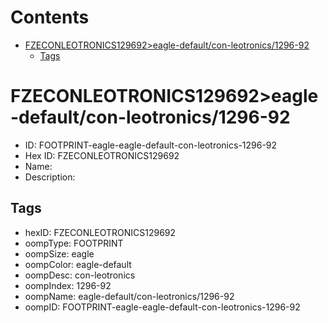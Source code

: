 



Contents
========

* [FZECONLEOTRONICS129692>eagle-default/con-leotronics/1296-92](#fzeconleotronics129692eagle-defaultcon-leotronics1296-92)
	* [Tags](#tags)

# FZECONLEOTRONICS129692>eagle-default/con-leotronics/1296-92

- ID: FOOTPRINT-eagle-eagle-default-con-leotronics-1296-92
- Hex ID: FZECONLEOTRONICS129692
- Name: 
- Description: 

## Tags

- hexID: FZECONLEOTRONICS129692
- oompType: FOOTPRINT
- oompSize: eagle
- oompColor: eagle-default
- oompDesc: con-leotronics
- oompIndex: 1296-92
- oompName: eagle-default/con-leotronics/1296-92
- oompID: FOOTPRINT-eagle-eagle-default-con-leotronics-1296-92
